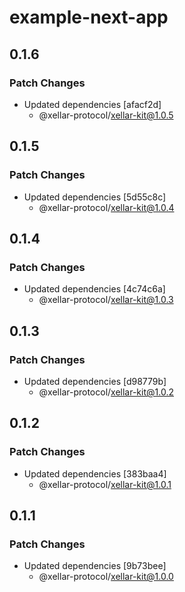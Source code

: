 # example-next-app

## 0.1.6

### Patch Changes

- Updated dependencies [afacf2d]
  - @xellar-protocol/xellar-kit@1.0.5

## 0.1.5

### Patch Changes

- Updated dependencies [5d55c8c]
  - @xellar-protocol/xellar-kit@1.0.4

## 0.1.4

### Patch Changes

- Updated dependencies [4c74c6a]
  - @xellar-protocol/xellar-kit@1.0.3

## 0.1.3

### Patch Changes

- Updated dependencies [d98779b]
  - @xellar-protocol/xellar-kit@1.0.2

## 0.1.2

### Patch Changes

- Updated dependencies [383baa4]
  - @xellar-protocol/xellar-kit@1.0.1

## 0.1.1

### Patch Changes

- Updated dependencies [9b73bee]
  - @xellar-protocol/xellar-kit@1.0.0

